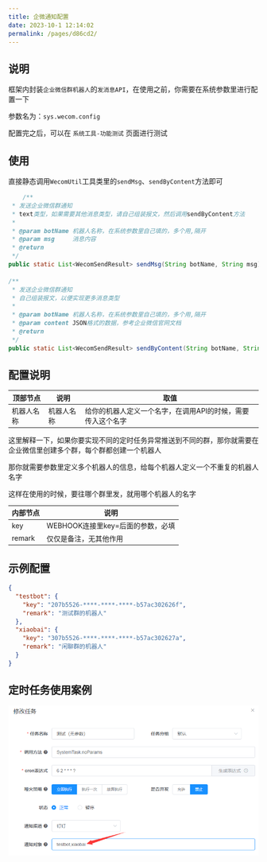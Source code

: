 ```yaml
---
title: 企微通知配置
date: 2023-10-1 12:14:02
permalink: /pages/d86cd2/
---
```


## 说明

框架内封装`企业微信群机器人`的`发消息API`，在使用之前，你需要在系统参数里进行配置一下

参数名为：`sys.wecom.config`

配置完之后，可以在 `系统工具-功能测试` 页面进行测试

## 使用

直接静态调用`WecomUtil`工具类里的`sendMsg`、`sendByContent`方法即可

```java
    /**
 * 发送企业微信群通知
 * text类型，如果需要其他消息类型，请自己组装报文，然后调用sendByContent方法
 *
 * @param botName 机器人名称，在系统参数里自己填的，多个用,隔开
 * @param msg     消息内容
 * @return
 */
public static List<WecomSendResult> sendMsg(String botName, String msg)

/**
 * 发送企业微信群通知
 * 自己组装报文，以便实现更多消息类型
 *
 * @param botName 机器人名称，在系统参数里自己填的，多个用,隔开
 * @param content JSON格式的数据，参考企业微信官网文档
 * @return
 */
public static List<WecomSendResult> sendByContent(String botName, String content)
```

## 配置说明

| 顶部节点  | 说明    | 取值                              |
|-------|-------|---------------------------------|
| 机器人名称 | 机器人名称 | 给你的机器人定义一个名字，在调用API的时候，需要传入这个名字 |

这里解释一下，如果你要实现不同的定时任务异常推送到不同的群，那你就需要在企业微信里创建多个群，每个群都创建一个机器人

那你就需要参数里定义多个机器人的信息，给每个机器人定义一个不重复的机器人名字

这样在使用的时候，要往哪个群里发，就用哪个机器人的名字

| 内部节点        | 说明                            |
|-------------|-------------------------------|
| key | WEBHOOK连接里key=后面的参数，必填              |
| remark      | 仅仅是备注，无其他作用                   |

## 示例配置

```json
{
  "testbot": {
    "key": "207b5526-****-****-****-b57ac302626f",
    "remark": "测试群的机器人"
  },
  "xiaobai": {
    "key": "307b5526-****-****-****-b57ac302627a",
    "remark": "闲聊群的机器人"
  }
}
```

## 定时任务使用案例

![](/img/快速开始/12.png)
